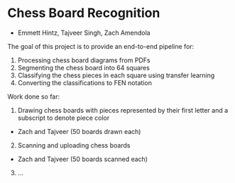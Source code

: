 # Chess Board Recognition
- Emmett Hintz, Tajveer Singh, Zach Amendola

The goal of this project is to provide an end-to-end pipeline for:
1. Processing chess board diagrams from PDFs
2. Segmenting the chess board into 64 squares
3. Classifying the chess pieces in each square using transfer learning
4. Converting the classifications to FEN notation

Work done so far:
1. Drawing chess boards with pieces represented by their first letter and a subscript to denote piece color
- Zach and Tajveer (50 boards drawn each)
2. Scanning and uploading chess boards
- Zach and Tajveer (50 boards scanned each)
3. ...